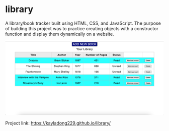 # library
A library/book tracker built using HTML, CSS, and JavaScript. The purpose of building this project was to practice creating objects with a constructor function and display them dynamically on a website.

![Application Preview](./assets/Screen%20Shot%202023-10-11%20at%206.49.34%20PM.png)

Project link: https://kayladong229.github.io/library/